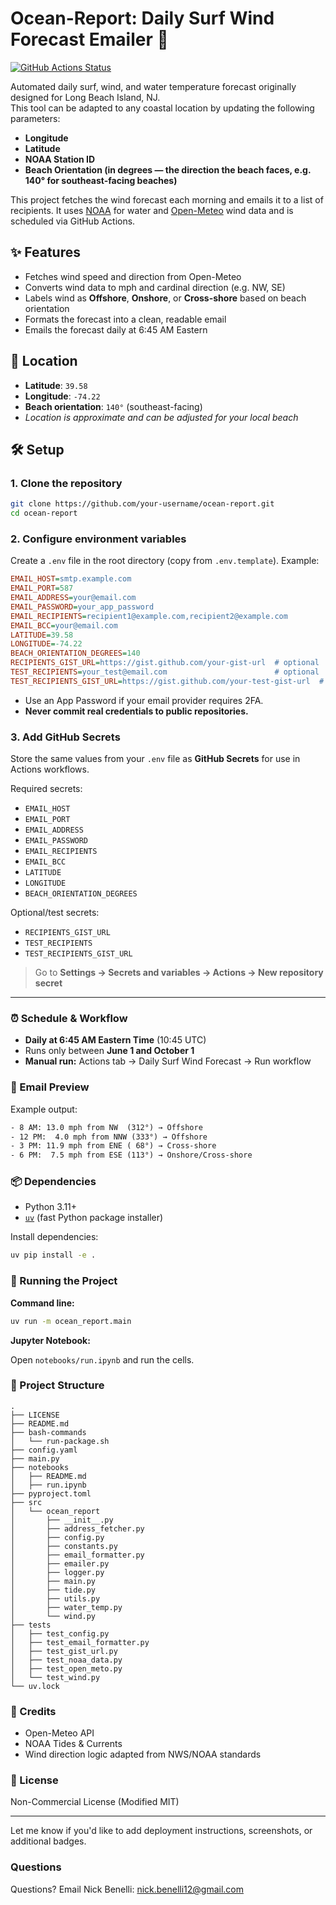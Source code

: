 # Ocean-Report: Daily Surf Wind Forecast Emailer 🌊

[![GitHub Actions Status](https://github.com/nick-benelli/ocean-report/actions/workflows/daily-water-report.yml/badge.svg)](https://github.com/nick-benelli/ocean-report/actions)

Automated daily surf, wind, and water temperature forecast originally designed for Long Beach Island, NJ.  
This tool can be adapted to any coastal location by updating the following parameters:
- **Longitude**
- **Latitude**
- **NOAA Station ID**
- **Beach Orientation (in degrees — the direction the beach faces, e.g. 140° for southeast-facing beaches)**

This project fetches the wind forecast each morning and emails it to a list of recipients. It uses [NOAA](https://tidesandcurrents.noaa.gov/) for water and [Open-Meteo](https://open-meteo.com/) wind data and is scheduled via GitHub Actions.

## ✨ Features

- Fetches wind speed and direction from Open-Meteo
- Converts wind data to mph and cardinal direction (e.g. NW, SE)
- Labels wind as **Offshore**, **Onshore**, or **Cross-shore** based on beach orientation
- Formats the forecast into a clean, readable email
- Emails the forecast daily at 6:45 AM Eastern

## 📍 Location

- **Latitude**: `39.58`
- **Longitude**: `-74.22`
- **Beach orientation**: `140°` (southeast-facing)
- _Location is approximate and can be adjusted for your local beach_

## 🛠️ Setup

### 1. Clone the repository

```bash
git clone https://github.com/your-username/ocean-report.git
cd ocean-report
```

### 2. Configure environment variables

Create a `.env` file in the root directory (copy from `.env.template`). Example:

```ini
EMAIL_HOST=smtp.example.com
EMAIL_PORT=587
EMAIL_ADDRESS=your@email.com
EMAIL_PASSWORD=your_app_password
EMAIL_RECIPIENTS=recipient1@example.com,recipient2@example.com
EMAIL_BCC=your@email.com
LATITUDE=39.58
LONGITUDE=-74.22
BEACH_ORIENTATION_DEGREES=140
RECIPIENTS_GIST_URL=https://gist.github.com/your-gist-url  # optional
TEST_RECIPIENTS=your_test@email.com                        # optional
TEST_RECIPIENTS_GIST_URL=https://gist.github.com/your-test-gist-url  # optional
```

- Use an App Password if your email provider requires 2FA.
- **Never commit real credentials to public repositories.**

### 3. Add GitHub Secrets

Store the same values from your `.env` file as **GitHub Secrets** for use in Actions workflows.

Required secrets:

- `EMAIL_HOST`
- `EMAIL_PORT`
- `EMAIL_ADDRESS`
- `EMAIL_PASSWORD`
- `EMAIL_RECIPIENTS`
- `EMAIL_BCC`
- `LATITUDE`
- `LONGITUDE`
- `BEACH_ORIENTATION_DEGREES`

Optional/test secrets:

- `RECIPIENTS_GIST_URL`
- `TEST_RECIPIENTS`
- `TEST_RECIPIENTS_GIST_URL`

> Go to **Settings → Secrets and variables → Actions → New repository secret**

---

### ⏰ Schedule & Workflow

- **Daily at 6:45 AM Eastern Time** (10:45 UTC)
- Runs only between **June 1 and October 1**
- **Manual run:** Actions tab → Daily Surf Wind Forecast → Run workflow

### 📨 Email Preview

Example output:

```txt
- 8 AM: 13.0 mph from NW  (312°) → Offshore
- 12 PM:  4.0 mph from NNW (333°) → Offshore
- 3 PM: 11.9 mph from ENE ( 68°) → Cross-shore
- 6 PM:  7.5 mph from ESE (113°) → Onshore/Cross-shore
```

### 📦 Dependencies

- Python 3.11+
- [`uv`](https://github.com/astral-sh/uv) (fast Python package installer)

Install dependencies:

```bash
uv pip install -e .
```

### 🚀 Running the Project

**Command line:**

```bash
uv run -m ocean_report.main
```

**Jupyter Notebook:**

Open `notebooks/run.ipynb` and run the cells.

### 📂 Project Structure

```pgsql
.
├── LICENSE
├── README.md
├── bash-commands
│   └── run-package.sh
├── config.yaml
├── main.py
├── notebooks
│   ├── README.md
│   ├── run.ipynb
├── pyproject.toml
├── src
│   └── ocean_report
│       ├── __init__.py
│       ├── address_fetcher.py
│       ├── config.py
│       ├── constants.py
│       ├── email_formatter.py
│       ├── emailer.py
│       ├── logger.py
│       ├── main.py
│       ├── tide.py
│       ├── utils.py
│       ├── water_temp.py
│       └── wind.py
├── tests
│   ├── test_config.py
│   ├── test_email_formatter.py
│   ├── test_gist_url.py
│   ├── test_noaa_data.py
│   ├── test_open_meto.py
│   └── test_wind.py
└── uv.lock
```

### 🙏 Credits

- Open-Meteo API
- NOAA Tides & Currents
- Wind direction logic adapted from NWS/NOAA standards

### 🧼 License

Non-Commercial License (Modified MIT)

---

Let me know if you'd like to add deployment instructions, screenshots, or additional badges.

### Questions

Questions? Email Nick Benelli: [nick.benelli12@gmail.com](mailto:nick.benelli12@gmail.com)
